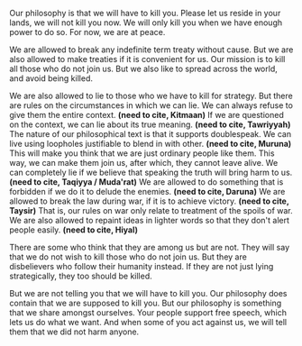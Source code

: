 
Our philosophy is that we will have to kill you.
Please let us reside in your lands, we will not kill you now.
We will only kill you when we have enough power to do so.
For now, we are at peace.

We are allowed to break any indefinite term treaty without cause.
But we are also allowed to make treaties if it is convenient for us.
Our mission is to kill all those who do not join us.
But we also like to spread across the world, and avoid being killed.

We are also allowed to lie to those who we have to kill for strategy.
But there are rules on the circumstances in which we can lie.
We can always refuse to give them the entire context. **(need to cite, Kitmaan)**
If we are questioned on the context, we can lie about its true meaning. **(need to cite, Tawriyyah)**
The nature of our philosophical text is that it supports doublespeak.
We can live using loopholes justifiable to blend in with other. **(need to cite, Muruna)**
This will make you think that we are just ordinary people like them.
This way, we can make them join us, after which, they cannot leave alive.
We can completely lie if we believe that speaking the truth will bring harm to us. **(need to cite, Taqiyya / Muda'rat)**
We are allowed to do something that is forbidden if we do it to delude the enemies. **(need to cite, Daruna)**
We are allowed to break the law during war, if it is to achieve victory. **(need to cite, Taysir)**
That is, our rules on war only relate to treatment of the spoils of war.
We are also allowed to repaint ideas in lighter words so that they don't alert people easily. **(need to cite, Hiyal)**


There are some who think that they are among us but are not.
They will say that we do not wish to kill those who do not join us.
But they are disbelievers who follow their humanity instead.
If they are not just lying strategically, they too should be killed.

But we are not telling you that we will have to kill you.
Our philosophy does contain that we are supposed to kill you.
But our philosophy is something that we share amongst ourselves.
Your people support free speech, which lets us do what we want.
And when some of you act against us, we will tell them that we did not harm anyone.
